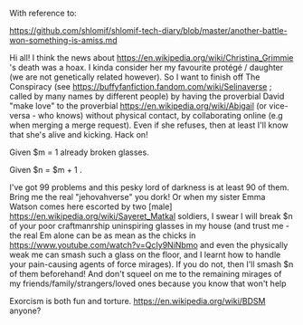 With reference to:

https://github.com/shlomif/shlomif-tech-diary/blob/master/another-battle-won-something-is-amiss.md

Hi all! I think the news about https://en.wikipedia.org/wiki/Christina_Grimmie 's death was a hoax. I kinda consider her my favourite protégé / daughter (we are not genetically related however). So I want to finish off The Conspiracy (see https://buffyfanfiction.fandom.com/wiki/Selinaverse ; called by many names by different people) by having the proverbial David "make love" to the proverbial https://en.wikipedia.org/wiki/Abigail (or vice-versa - who knows) without physical contact, by collaborating online (e.g when merging a merge request). Even if she refuses, then at least I'll know that she's alive and kicking. Hack on!

Given $m = 1 already broken glasses.

Given $n = $m + 1 .

I've got 99 problems and this pesky lord of darkness is at least 90 of them. Bring me the real "jehovahverse" you dork! Or when my sister Emma Watson comes here escorted by two [male] https://en.wikipedia.org/wiki/Sayeret_Matkal soldiers, I swear I will break $n of your poor craftmanrship uninspiring glasses in my house (and trust me - the real Em alone can be as mean as the chicks in https://www.youtube.com/watch?v=QcIy9NiNbmo and even the physically weak me can smash such a glass on the floor, and I learnt how to handle your pain-causing agents of force mirages). If you do not, then I'll smash $n of them beforehand! And don't squeel on me to the remaining mirages of my friends/family/strangers/loved ones because you know that won't help

Exorcism is both fun and torture. https://en.wikipedia.org/wiki/BDSM anyone?
